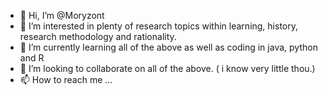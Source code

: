 - 👋 Hi, I’m @Moryzont
- 👀 I’m interested in plenty of research topics within learning, history, research methodology and rationality.
- 🌱 I’m currently learning all of the above as well as coding in java, python and R 
- 💞️ I’m looking to collaborate on all of the above. ( i know very little thou.)
- 📫 How to reach me ...

<!---
Moryzont/Moryzont is a ✨ special ✨ repository because its `README.md` (this file) appears on your GitHub profile.
You can click the Preview link to take a look at your changes.
--->
